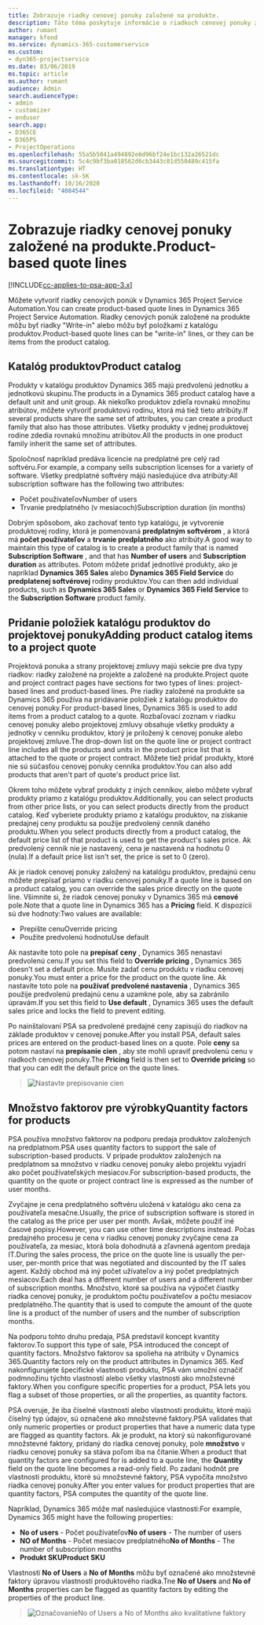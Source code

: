 ```yaml
---
title: Zobrazuje riadky cenovej ponuky založené na produkte.
description: Táto téma poskytuje informácie o riadkoch cenovej ponuky založenej na produkte.
author: rumant
manager: kfend
ms.service: dynamics-365-customerservice
ms.custom:
- dyn365-projectservice
ms.date: 03/06/2019
ms.topic: article
ms.author: rumant
audience: Admin
search.audienceType:
- admin
- customizer
- enduser
search.app:
- D365CE
- D365PS
- ProjectOperations
ms.openlocfilehash: 55a5b5041a494892e6d96bf24e1bc132a26521dc
ms.sourcegitcommit: 5c4c9bf3ba018562d6cb3443c01d550489c415fa
ms.translationtype: HT
ms.contentlocale: sk-SK
ms.lasthandoff: 10/16/2020
ms.locfileid: "4084544"
---
```

# <a name="product-based-quote-lines"></a><span data-ttu-id="a6dec-103">Zobrazuje riadky cenovej ponuky založené na produkte.</span><span class="sxs-lookup"><span data-stu-id="a6dec-103">Product-based quote lines</span></span>

[!INCLUDE[cc-applies-to-psa-app-3.x](../includes/cc-applies-to-psa-app-3x.md)]


<span data-ttu-id="a6dec-104">Môžete vytvoriť riadky cenových ponúk v Dynamics 365 Project Service Automation.</span><span class="sxs-lookup"><span data-stu-id="a6dec-104">You can create product-based quote lines in Dynamics 365 Project Service Automation.</span></span> <span data-ttu-id="a6dec-105">Riadky cenových ponúk založené na produkte môžu byť riadky "Write-in" alebo môžu byť položkami z katalógu produktov.</span><span class="sxs-lookup"><span data-stu-id="a6dec-105">Product-based quote lines can be "write-in" lines, or they can be items from the product catalog.</span></span>

## <a name="product-catalog"></a><span data-ttu-id="a6dec-106">Katalóg produktov</span><span class="sxs-lookup"><span data-stu-id="a6dec-106">Product catalog</span></span>

<span data-ttu-id="a6dec-107">Produkty v katalógu produktov Dynamics 365 majú predvolenú jednotku a jednotkovú skupinu.</span><span class="sxs-lookup"><span data-stu-id="a6dec-107">The products in a Dynamics 365 product catalog have a default unit and unit group.</span></span> <span data-ttu-id="a6dec-108">Ak niekoľko produktov zdieľa rovnakú množinu atribútov, môžete vytvoriť produktovú rodinu, ktorá má tiež tieto atribúty.</span><span class="sxs-lookup"><span data-stu-id="a6dec-108">If several products share the same set of attributes, you can create a product family that also has those attributes.</span></span> <span data-ttu-id="a6dec-109">Všetky produkty v jednej produktovej rodine zdedia rovnakú množinu atribútov.</span><span class="sxs-lookup"><span data-stu-id="a6dec-109">All the products in one product family inherit the same set of attributes.</span></span>

<span data-ttu-id="a6dec-110">Spoločnosť napríklad predáva licencie na predplatné pre celý rad softvéru.</span><span class="sxs-lookup"><span data-stu-id="a6dec-110">For example, a company sells subscription licenses for a variety of software.</span></span> <span data-ttu-id="a6dec-111">Všetky predplatné softvéry májú nasledujúce dva atribúty:</span><span class="sxs-lookup"><span data-stu-id="a6dec-111">All subscription software has the following two attributes:</span></span>

- <span data-ttu-id="a6dec-112">Počet používateľov</span><span class="sxs-lookup"><span data-stu-id="a6dec-112">Number of users</span></span> 
- <span data-ttu-id="a6dec-113">Trvanie predplatného (v mesiacoch)</span><span class="sxs-lookup"><span data-stu-id="a6dec-113">Subscription duration (in months)</span></span>

<span data-ttu-id="a6dec-114">Dobrým spôsobom, ako zachovať tento typ katalógu, je vytvorenie produktovej rodiny, ktorá je pomenovaná **predplatným softvérom** , a ktorá má **počet používateľov** a **trvanie predplatného** ako atribúty.</span><span class="sxs-lookup"><span data-stu-id="a6dec-114">A good way to maintain this type of catalog is to create a product family that is named **Subscription Software** , and that has **Number of users** and **Subscription duration** as attributes.</span></span> <span data-ttu-id="a6dec-115">Potom môžete pridať jednotlivé produkty, ako je napríklad **Dynamics 365 Sales** alebo **Dynamics 365 Field Service** do **predplatenej softvérovej** rodiny produktov.</span><span class="sxs-lookup"><span data-stu-id="a6dec-115">You can then add individual products, such as **Dynamics 365 Sales** or **Dynamics 365 Field Service** to the **Subscription Software** product family.</span></span>

## <a name="adding-product-catalog-items-to-a-project-quote"></a><span data-ttu-id="a6dec-116">Pridanie položiek katalógu produktov do projektovej ponuky</span><span class="sxs-lookup"><span data-stu-id="a6dec-116">Adding product catalog items to a project quote</span></span>

<span data-ttu-id="a6dec-117">Projektová ponuka a strany projektovej zmluvy majú sekcie pre dva typy riadkov: riadky založené na projekte a založené na produkte.</span><span class="sxs-lookup"><span data-stu-id="a6dec-117">Project quote and project contract pages have sections for two types of lines: project-based lines and product-based lines.</span></span> <span data-ttu-id="a6dec-118">Pre riadky založené na produkte sa Dynamics 365 používa na pridávanie položiek z katalógu produktov do cenovej ponuky.</span><span class="sxs-lookup"><span data-stu-id="a6dec-118">For product-based lines, Dynamics 365 is used to add items from a product catalog to a quote.</span></span> <span data-ttu-id="a6dec-119">Rozbaľovací zoznam v riadku cenovej ponuky alebo projektovej zmluvy obsahuje všetky produkty a jednotky v cenníku produktov, ktorý je priložený k cenovej ponuke alebo projektovej zmluve.</span><span class="sxs-lookup"><span data-stu-id="a6dec-119">The drop-down list on the quote line or project contract line includes all the products and units in the product price list that is attached to the quote or project contract.</span></span> <span data-ttu-id="a6dec-120">Môžete tiež pridať produkty, ktoré nie sú súčasťou cenovej ponuky cenníka produktov.</span><span class="sxs-lookup"><span data-stu-id="a6dec-120">You can also add products that aren't part of quote's product price list.</span></span>

<span data-ttu-id="a6dec-121">Okrem toho môžete vybrať produkty z iných cenníkov, alebo môžete vybrať produkty priamo z katalógu produktov.</span><span class="sxs-lookup"><span data-stu-id="a6dec-121">Additionally, you can select products from other price lists, or you can select products directly from the product catalog.</span></span> <span data-ttu-id="a6dec-122">Keď vyberiete produkty priamo z katalógu produktov, na získanie predajnej ceny produktu sa použije predvolený cenník daného produktu.</span><span class="sxs-lookup"><span data-stu-id="a6dec-122">When you select products directly from a product catalog, the default price list of that product is used to get the product's sales price.</span></span> <span data-ttu-id="a6dec-123">Ak predvolený cenník nie je nastavený, cena je nastavená na hodnotu 0 (nula).</span><span class="sxs-lookup"><span data-stu-id="a6dec-123">If a default price list isn't set, the price is set to 0 (zero).</span></span>

<span data-ttu-id="a6dec-124">Ak je riadok cenovej ponuky založený na katalógu produktov, predajnú cenu môžete prepísať priamo v riadku cenovej ponuky.</span><span class="sxs-lookup"><span data-stu-id="a6dec-124">If a quote line is based on a product catalog, you can override the sales price directly on the quote line.</span></span> <span data-ttu-id="a6dec-125">Všimnite si, že riadok cenovej ponuky v Dynamics 365 má **cenové** pole.</span><span class="sxs-lookup"><span data-stu-id="a6dec-125">Note that a quote line in Dynamics 365 has a **Pricing** field.</span></span> <span data-ttu-id="a6dec-126">K dispozícii sú dve hodnoty:</span><span class="sxs-lookup"><span data-stu-id="a6dec-126">Two values are available:</span></span>

- <span data-ttu-id="a6dec-127">Prepíšte cenu</span><span class="sxs-lookup"><span data-stu-id="a6dec-127">Override pricing</span></span>  
- <span data-ttu-id="a6dec-128">Použite predvolenú hodnotu</span><span class="sxs-lookup"><span data-stu-id="a6dec-128">Use default</span></span>

<span data-ttu-id="a6dec-129">Ak nastavíte toto pole na **prepísať ceny** , Dynamics 365 nenastaví predvolenú cenu.</span><span class="sxs-lookup"><span data-stu-id="a6dec-129">If you set this field to **Override pricing** , Dynamics 365 doesn't set a default price.</span></span> <span data-ttu-id="a6dec-130">Musíte zadať cenu produktu v riadku cenovej ponuky.</span><span class="sxs-lookup"><span data-stu-id="a6dec-130">You must enter a price for the product on the quote line.</span></span> <span data-ttu-id="a6dec-131">Ak nastavíte toto pole na **používať predvolené nastavenia** , Dynamics 365 použije predvolenú predajnú cenu a uzamkne pole, aby sa zabránilo úpravám.</span><span class="sxs-lookup"><span data-stu-id="a6dec-131">If you set this field to **Use default** , Dynamics 365 uses the default sales price and locks the field to prevent editing.</span></span>

<span data-ttu-id="a6dec-132">Po nainštalovaní PSA sa predvolené predajné ceny zapisujú do riadkov na základe produktov v cenovej ponuke.</span><span class="sxs-lookup"><span data-stu-id="a6dec-132">After you install PSA, default sales prices are entered on the product-based lines on a quote.</span></span> <span data-ttu-id="a6dec-133">Pole **ceny** sa potom nastaví na **prepísanie cien** , aby ste mohli upraviť predvolenú cenu v riadkoch cenovej ponuky.</span><span class="sxs-lookup"><span data-stu-id="a6dec-133">The **Pricing** field is then set to **Override pricing** so that you can edit the default price on the quote lines.</span></span>

> ![Nastavte prepisovanie cien](media/basic-guide-10.png)
 
## <a name="quantity-factors-for-products"></a><span data-ttu-id="a6dec-135">Množstvo faktorov pre výrobky</span><span class="sxs-lookup"><span data-stu-id="a6dec-135">Quantity factors for products</span></span>

<span data-ttu-id="a6dec-136">PSA používa množstvo faktorov na podporu predaja produktov založených na predplatnom.</span><span class="sxs-lookup"><span data-stu-id="a6dec-136">PSA uses quantity factors to support the sale of subscription-based products.</span></span> <span data-ttu-id="a6dec-137">V prípade produktov založených na predplatnom sa množstvo v riadku cenovej ponuky alebo projektu vyjadrí ako počet používateľských mesiacov.</span><span class="sxs-lookup"><span data-stu-id="a6dec-137">For subscription-based products, the quantity on the quote or project contract line is expressed as the number of user months.</span></span>

<span data-ttu-id="a6dec-138">Zvyčajne je cena predplatného softvéru uložená v katalógu ako cena za používateľa mesačne.</span><span class="sxs-lookup"><span data-stu-id="a6dec-138">Usually, the price of subscription software is stored in the catalog as the price per user per month.</span></span> <span data-ttu-id="a6dec-139">Avšak, môžete použiť iné časové popisy.</span><span class="sxs-lookup"><span data-stu-id="a6dec-139">However, you can use other time descriptions instead.</span></span> <span data-ttu-id="a6dec-140">Počas predajného procesu je cena v riadku cenovej ponuky zvyčajne cena za používateľa, za mesiac, ktorá bola dohodnutá a zľavnená agentom predaja IT.</span><span class="sxs-lookup"><span data-stu-id="a6dec-140">During the sales process, the price on the quote line is usually the per-user, per-month price that was negotiated and discounted by the IT sales agent.</span></span> <span data-ttu-id="a6dec-141">Každý obchod má iný počet užívateľov a iný počet predplatných mesiacov.</span><span class="sxs-lookup"><span data-stu-id="a6dec-141">Each deal has a different number of users and a different number of subscription months.</span></span> <span data-ttu-id="a6dec-142">Množstvo, ktoré sa používa na výpočet čiastky riadka cenovej ponuky, je produktom počtu používateľov a počtu mesiacov predplatného.</span><span class="sxs-lookup"><span data-stu-id="a6dec-142">The quantity that is used to compute the amount of the quote line is a product of the number of users and the number of subscription months.</span></span>

<span data-ttu-id="a6dec-143">Na podporu tohto druhu predaja, PSA predstavil koncept kvantity faktorov.</span><span class="sxs-lookup"><span data-stu-id="a6dec-143">To support this type of sale, PSA introduced the concept of quantity factors.</span></span> <span data-ttu-id="a6dec-144">Množstvo faktorov sa spolieha na atribúty v Dynamics 365.</span><span class="sxs-lookup"><span data-stu-id="a6dec-144">Quantity factors rely on the product attributes in Dynamics 365.</span></span> <span data-ttu-id="a6dec-145">Keď nakonfigurujete špecifické vlastnosti produktu, PSA vám umožní označiť podmnožinu týchto vlastností alebo všetky vlastnosti ako množstevné faktory.</span><span class="sxs-lookup"><span data-stu-id="a6dec-145">When you configure specific properties for a product, PSA lets you flag a subset of those properties, or all the properties, as quantity factors.</span></span>

<span data-ttu-id="a6dec-146">PSA overuje, že iba číselné vlastnosti alebo vlastnosti produktu, ktoré majú číselný typ údajov, sú označené ako množstevné faktory.</span><span class="sxs-lookup"><span data-stu-id="a6dec-146">PSA validates that only numeric properties or product properties that have a numeric data type are flagged as quantity factors.</span></span> <span data-ttu-id="a6dec-147">Ak je produkt, na ktorý sú nakonfigurované množstevné faktory, pridaný do riadka cenovej ponuky, pole **množstvo** v riadku cenovej ponuky sa stáva poľom iba na čítanie.</span><span class="sxs-lookup"><span data-stu-id="a6dec-147">When a product that quantity factors are configured for is added to a quote line, the **Quantity** field on the quote line becomes a read-only field.</span></span> <span data-ttu-id="a6dec-148">Po zadaní hodnôt pre vlastnosti produktu, ktoré sú množstevné faktory, PSA vypočíta množstvo riadka cenovej ponuky.</span><span class="sxs-lookup"><span data-stu-id="a6dec-148">After you enter values for product properties that are quantity factors, PSA computes the quantity of the quote line.</span></span>

<span data-ttu-id="a6dec-149">Napríklad, Dynamics 365 môže mať nasledujúce vlastnosti:</span><span class="sxs-lookup"><span data-stu-id="a6dec-149">For example, Dynamics 365 might have the following properties:</span></span> 

- <span data-ttu-id="a6dec-150">**No of users** - Počet používateľov</span><span class="sxs-lookup"><span data-stu-id="a6dec-150">**No of users** - The number of users</span></span> 
- <span data-ttu-id="a6dec-151">**NO of Months** - Počet mesiacov predplatného</span><span class="sxs-lookup"><span data-stu-id="a6dec-151">**No of Months** - The number of subscription months</span></span>
- <span data-ttu-id="a6dec-152">**Produkt SKU**</span><span class="sxs-lookup"><span data-stu-id="a6dec-152">**Product SKU**</span></span> 

<span data-ttu-id="a6dec-153">Vlastnosti **No of Users** a **No of Months** môžu byť označené ako množstevné faktory úpravou vlastnosti produktového riadka.</span><span class="sxs-lookup"><span data-stu-id="a6dec-153">Tne **No of Users** and **No of Months** properties can be flagged as quantity factors by editing the properties of the product line.</span></span> 

> ![OznačovanieNo of Users a No of Months ako kvalitatívne faktory](media/basic-guide-11.png)
 
